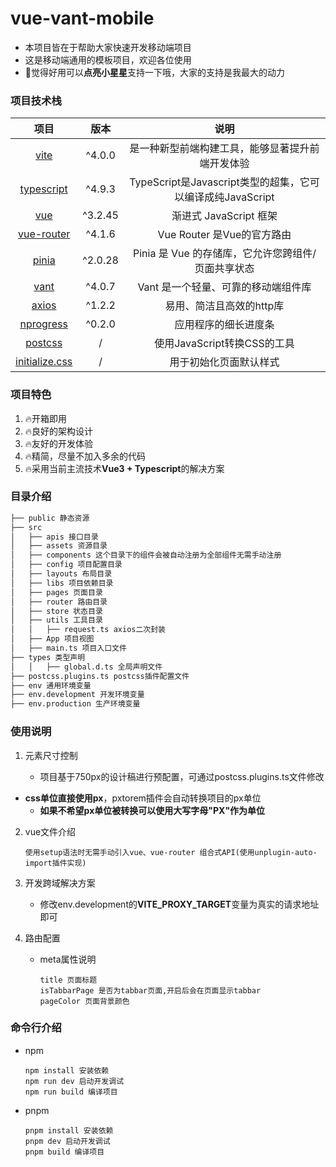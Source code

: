 # vue-vant-mobile

* 本项目皆在于帮助大家快速开发移动端项目
* 这是移动端通用的模板项目，欢迎各位使用
* 🥰觉得好用可以**点亮小星星**支持一下哦，大家的支持是我最大的动力

### 项目技术栈

|                            项目                             |  版本   |                            说明                            |
| :---------------------------------------------------------: | :-----: | :--------------------------------------------------------: |
|               [vite](https://cn.vitejs.dev/)                | ^4.0.0  |      是一种新型前端构建工具，能够显著提升前端开发体验      |
|            [typescript](https://www.tslang.cn/)             | ^4.9.3  | TypeScript是Javascript类型的超集，它可以编译成纯JavaScript |
|                [vue](https://cn.vuejs.org/)                 | ^3.2.45 |                   渐进式 JavaScript 框架                   |
|           [vue-router](https://router.vuejs.org/)           | ^4.1.6  |                 Vue Router 是Vue的官方路由                 |
|             [pinia](https://pinia.web3doc.top/)             | ^2.0.28 |     Pinia 是 Vue 的存储库，它允许您跨组件/页面共享状态     |
|     [vant](https://vant-contrib.gitee.io/vant/#/zh-CN/)     | ^4.0.7  |            Vant 是一个轻量、可靠的移动端组件库             |
|        [axios](http://axios-js.com/zh-cn/index.html)        | ^1.2.2  |                  易用、简洁且高效的http库                  |
|     [nprogress](https://github.com/rstacruz/nprogress)      | ^0.2.0  |                    应用程序的细长进度条                    |
|               [postcss](https://postcss.org/)               |    /    |                使用JavaScript转换CSS的工具                 |
| [initialize.css](https://github.com/lwl9710/initialize.css) |    /    |                   用于初始化页面默认样式                   |

### 项目特色

1. 🔥开箱即用
2. 🔥良好的架构设计
3. 🔥友好的开发体验
4. 🔥精简，尽量不加入多余的代码
5. 🔥采用当前主流技术**Vue3 + Typescript**的解决方案

### 目录介绍

```html
├── public 静态资源
├── src
│   ├── apis 接口目录
│   ├── assets 资源目录
│   ├── components 这个目录下的组件会被自动注册为全部组件无需手动注册
│   ├── config 项目配置目录
│   ├── layouts 布局目录
│   ├── libs 项目依赖目录
│   ├── pages 页面目录
│   ├── router 路由目录
│   ├── store 状态目录
│   ├── utils 工具目录
│   │   ├── request.ts axios二次封装
│   ├── App 项目视图
│   ├── main.ts 项目入口文件
├── types 类型声明
│   │   ├── global.d.ts 全局声明文件
├── postcss.plugins.ts postcss插件配置文件
├── env 通用环境变量
├── env.development 开发环境变量
├── env.production 生产环境变量
```

### 使用说明

1. 元素尺寸控制

   * 项目基于750px的设计稿进行预配置，可通过postcss.plugins.ts文件修改
* **css单位直接使用px**，pxtorem插件会自动转换项目的px单位
   * **如果不希望px单位被转换可以使用大写字母"PX"作为单位**
   
2. vue文件介绍

   ```text
   使用setup语法时无需手动引入vue、vue-router 组合式API(使用unplugin-auto-import插件实现)
   ```

3. 开发跨域解决方案

   * 修改env.development的**VITE_PROXY_TARGET**变量为真实的请求地址即可

4. 路由配置

   * meta属性说明

     ```TEXT
     title 页面标题
     isTabbarPage 是否为tabbar页面,开启后会在页面显示tabbar
     pageColor 页面背景颜色
     ```


### 命令行介绍

* npm

  ```shell
  npm install 安装依赖
  npm run dev 启动开发调试
  npm run build 编译项目
  ```

* pnpm

  ```shell
  pnpm install 安装依赖
  pnpm dev 启动开发调试
  pnpm build 编译项目
  ```

  